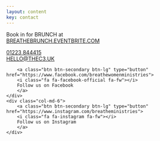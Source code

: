```yaml
---
layout: content
key: contact
---
```



Book in for BRUNCH at  
[BREATHEBRUNCH.EVENTBRITE.COM](https://breathebrunch.eventbrite.com)


<a href="tel:01223 844415">
<i class="fa fa-phone fa-fw"></i>
01223 844415
</a>
<br/>
<a href="mailto:hello@thec3.uk?subject=Breathe">
<i class="fa fa-envelope fa-fw"></i>
HELLO@THEC3.UK
</a>

<div class="row">
    <div class="col-md-6">

        <a class="btn btn-secondary btn-lg" type="button" href="https://www.facebook.com/breathewomenministries">
        <i class="fa fa-facebook-official fa-fw"></i>
        Follow us on Facebook
        </a>
    </div>
    <div class="col-md-6">
        <a class="btn btn-secondary btn-lg" type="button" href="https://www.instagram.com/breatheministries">
        <i class="fa fa-instagram fa-fw"></i>
        Follow us on Instagram
        </a>
    </div>
</div>


